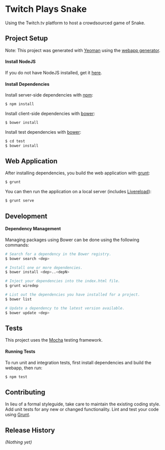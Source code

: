# Twitch Plays Snake

Using the Twitch.tv platform to host a crowdsourced game of Snake.

## Project Setup

Note: This project was generated with [Yeoman](http://yeoman.io/) using the [webapp generator](https://github.com/yeoman/generator-webapp).

#### Install NodeJS

If you do not have NodeJS installed, get it [here](https://nodejs.org/).

#### Install Dependencies

Install server-side dependencies with [npm](https://www.npmjs.org/):

```bash
$ npm install
```

Install client-side dependencies with [bower](http://bower.io/):

```bash
$ bower install
```

Install test dependencies with [bower](http://bower.io/):

```bash
$ cd test
$ bower install
```

## Web Application

After installing dependencies, you build the web application with [grunt](http://gruntjs.com/): 

```bash
$ grunt
```

You can then run the application on a local server (includes [Livereload](http://livereload.com/)): 

```bash
$ grunt serve
```

## Development

#### Dependency Management

Managing packages using Bower can be done using the following commands:

```bash
# Search for a dependency in the Bower registry.
$ bower search <dep>

# Install one or more dependencies.
$ bower install <dep>..<depN>

# Inject your dependencies into the index.html file.
$ grunt wiredep

# List out the dependencies you have installed for a project.
$ bower list

# Update a dependency to the latest version available.
$ bower update <dep>
```

## Tests

This project uses the [Mocha](https://github.com/mochajs/mocha) testing framework.

#### Running Tests

To run unit and integration tests, first install dependencies and build the webapp, then run:

```bash
$ npm test
```

## Contributing

In lieu of a formal styleguide, take care to maintain the existing coding style. Add unit tests for any new or changed functionality. Lint and test your code using [Grunt](http://gruntjs.com/).

## Release History

_(Nothing yet)_
